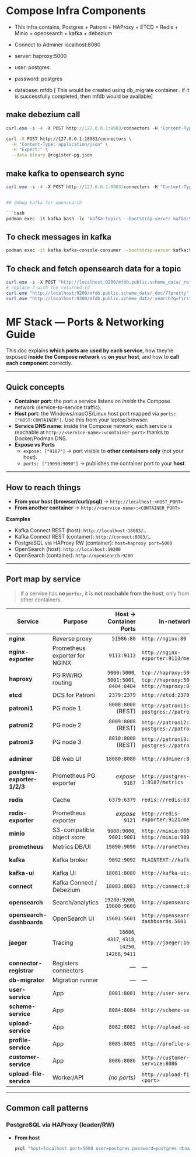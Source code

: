 
# Compose Infra Components

- This infra contains, Postgres + Patroni + HAProxy + ETCD + Redis + Minio + opensearch + kafka + debezium

- Connect to Adminer localhost:8080
- server:  haproxy:5000 
- user: postgres
- password: postgres
- database: mfdb [ This would be created using db_migrate container.. if it is successfully completed, then mfdb would be available]

## make debezium call 

```powershell 
curl.exe -s -4 -X POST http://127.0.0.1:8083/connectors -H "Content-Type: application/json" --data-binary "@register-pg.json"
```
```bash
curl -X POST http://127.0.0.1:18083/connectors \
  -H "Content-Type: application/json" \
  -H "Expect:" \
  --data-binary @register-pg.json
  ```
  
## make kafka to opensearch sync 
```powershell
curl.exe -s -4 -X POST http://127.0.0.1:8083/connectors -H "Content-Type: application/json" --data-binary  "@register-os-sink.json"
```

```powershell

## debug kafka for opensearch 

```bash
podman exec -it kafka bash -lc 'kafka-topics --bootstrap-server kafka:9092 --list'
```

## To check messages in kafka 
```bash
podman exec -it kafka kafka-console-consumer --bootstrap-server kafka:9092 --topic mfdb.public.scheme_data --from-beginning --max-messages 5
  ```

## To check and fetch opensearch data for a topic

```powershell
curl.exe -s -X POST "http://localhost:9200/mfdb.public.scheme_data/_refresh" | Out-Null
# replace 7 with the returned id
curl.exe "http://localhost:9200/mfdb.public.scheme_data/_doc/7?pretty"
curl.exe "http://localhost:9200/mfdb.public.scheme_data/_search?q=first_name:Jiten&pretty"
```
# MF Stack — Ports & Networking Guide

This doc explains **which ports are used by each service**, how they’re exposed **inside the Compose network** vs **on your host**, and how to **call each component** correctly.

---

## Quick concepts

- **Container port**: the port a service listens on *inside* the Compose network (service-to-service traffic).
- **Host port**: the Windows/macOS/Linux host port mapped via `ports: ["HOST:CONTAINER"]`. Use this from your laptop/browser.
- **Service DNS name**: inside the Compose network, each service is reachable at `http://<service-name>:<container-port>` thanks to Docker/Podman DNS.
- **Expose vs Ports**  
  - `expose: ["9187"]` → port visible to **other containers only** (not your host).  
  - `ports: ["19090:9090"]` → publishes the container port to your **host**.

---

## How to reach things

- **From your host (browser/curl/psql)** → `http://localhost:<HOST_PORT>`
- **From another container** → `http://<service-name>:<CONTAINER_PORT>`

**Examples**
- Kafka Connect REST (host): `http://localhost:18083/…`  
- Kafka Connect REST (container): `http://connect:8083/…`  
- PostgreSQL via HAProxy RW (container): `host=haproxy port=5000`  
- OpenSearch (host): `http://localhost:19200`  
- OpenSearch (container): `http://opensearch:9200`

---

## Port map by service

> If a service has **no `ports:`**, it is **not reachable from the host**, only from other containers.

| Service | Purpose | Host → Container Ports | In-network URL | Notes / How to call |
|---|---|---:|---|---|
| **nginx** | Reverse proxy | `51986:80` | `http://nginx:80` | Host: `http://localhost:51986/` |
| **nginx-exporter** | Prometheus exporter for NGINX | `9113:9113` | `http://nginx-exporter:9113/metrics` | Scrapes NGINX metrics from `http://nginx:8080/metrics`. |
| **haproxy** | PG RW/RO routing | `5000:5000`, `5001:5001`, `8404:8404` | `tcp://haproxy:5000` (RW), `tcp://haproxy:5001` (RO), `http://haproxy:8404/metrics` | Host RW: `psql -h localhost -p 5000 …`. |
| **etcd** | DCS for Patroni | `2379:2379` | `http://etcd:2379` | Internal; optional host debugging. |
| **patroni1** | PG node 1 | `8008:8008` (REST) | `http://patroni1:8008`, `postgres://patroni1:5432` | REST role: `curl http://localhost:8008/role`. |
| **patroni2** | PG node 2 | `8009:8008` (REST) | `http://patroni2:8008`, `postgres://patroni2:5432` | Host REST: `http://localhost:8009/role`. |
| **patroni3** | PG node 3 | `8010:8008` (REST) | `http://patroni3:8008`, `postgres://patroni3:5432` | Host REST: `http://localhost:8010/role`. |
| **adminer** | DB web UI | `18080:8080` | `http://adminer:8080` | Host: `http://localhost:18080`. Server: `haproxy`. |
| **postgres-exporter-1/2/3** | Prometheus PG exporter | *expose* `9187` | `http://postgres-exporter-1:9187/metrics` | Internal only. |
| **redis** | Cache | `6379:6379` | `redis://redis:6379` | Host: `redis-cli -h localhost -p 6379 ping`. |
| **redis-exporter** | Prometheus exporter | *expose* `9121` | `http://redis-exporter:9121/metrics` | Internal only. |
| **minio** | S3-compatible object store | `9000:9000`, `9001:9001` | `http://minio:9000`, `http://minio:9001` | Host console: `http://localhost:9001`. |
| **prometheus** | Metrics DB/UI | `19090:9090` | `http://prometheus:9090` | Host: `http://localhost:19090`. |
| **kafka** | Kafka broker | `9092:9092` | `PLAINTEXT://kafka:29092` | Internal: `kafka:29092`. Host: `localhost:9092`. |
| **kafka-ui** | Kafka UI | `18081:8080` | `http://kafka-ui:8080` | Host: `http://localhost:18081`. |
| **connect** | Kafka Connect / Debezium | `18083:8083` | `http://connect:8083` | Host: `http://localhost:18083/connectors`. |
| **opensearch** | Search/analytics | `19200:9200`, `19600:9600` | `http://opensearch:9200` | Host: `http://localhost:19200`. |
| **opensearch-dashboards** | OpenSearch UI | `15601:5601` | `http://opensearch-dashboards:5601` | Host: `http://localhost:15601`. |
| **jaeger** | Tracing | `16686`, `4317`, `4318`, `14250`, `14268`, `9411` | `http://jaeger:16686` | Host UI: `http://localhost:16686`. |
| **connector-registrar** | Registers connectors | — | — | No ports; runs script. |
| **db-migrator** | Migration runner | — | — | No ports; one-shot job. |
| **user-service** | App | `8081:8081` | `http://user-service:8081` | Host: `http://localhost:8081`. |
| **scheme-service** | App | `8084:8084` | `http://scheme-service:8084` | Host: `http://localhost:8084`. |
| **upload-service** | App | `8082:8082` | `http://upload-service:8082` | Host: `http://localhost:8082`. |
| **profile-service** | App | `8085:8085` | `http://profile-service:8085` | Host: `http://localhost:8085`. |
| **customer-service** | App | `8086:8086` | `http://customer-service:8086` | Host: `http://localhost:8086`. |
| **upload-file-service** | Worker/API | *(no ports)* | `http://upload-file-service:<port>` | Internal only. |

---

## Common call patterns

### PostgreSQL via HAProxy (leader/RW)
- **From host**
  ```bash
  psql "host=localhost port=5000 user=postgres password=postgres dbname=mfdb sslmode=require"
